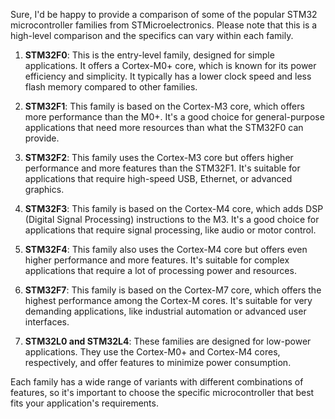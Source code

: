Sure, I'd be happy to provide a comparison of some of the popular STM32 microcontroller families from STMicroelectronics. Please note that this is a high-level comparison and the specifics can vary within each family.

1. **STM32F0**: This is the entry-level family, designed for simple applications. It offers a Cortex-M0+ core, which is known for its power efficiency and simplicity. It typically has a lower clock speed and less flash memory compared to other families.

2. **STM32F1**: This family is based on the Cortex-M3 core, which offers more performance than the M0+. It's a good choice for general-purpose applications that need more resources than what the STM32F0 can provide.

3. **STM32F2**: This family uses the Cortex-M3 core but offers higher performance and more features than the STM32F1. It's suitable for applications that require high-speed USB, Ethernet, or advanced graphics.

4. **STM32F3**: This family is based on the Cortex-M4 core, which adds DSP (Digital Signal Processing) instructions to the M3. It's a good choice for applications that require signal processing, like audio or motor control.

5. **STM32F4**: This family also uses the Cortex-M4 core but offers even higher performance and more features. It's suitable for complex applications that require a lot of processing power and resources.

6. **STM32F7**: This family is based on the Cortex-M7 core, which offers the highest performance among the Cortex-M cores. It's suitable for very demanding applications, like industrial automation or advanced user interfaces.

7. **STM32L0 and STM32L4**: These families are designed for low-power applications. They use the Cortex-M0+ and Cortex-M4 cores, respectively, and offer features to minimize power consumption.

Each family has a wide range of variants with different combinations of features, so it's important to choose the specific microcontroller that best fits your application's requirements.
